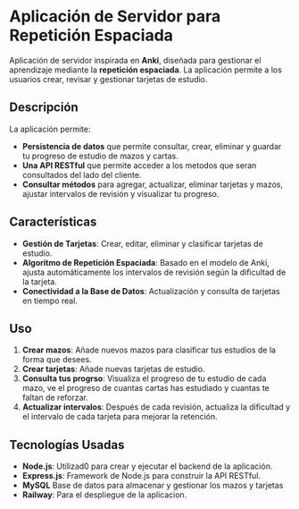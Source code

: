 # Aplicación de Servidor para Repetición Espaciada

Aplicación de servidor inspirada en **Anki**, diseñada para gestionar el aprendizaje mediante la **repetición espaciada**. La aplicación permite a los usuarios crear, revisar y gestionar tarjetas de estudio.

## Descripción

La aplicación permite:
- **Persistencia de datos** que permite consultar, crear, eliminar y guardar tu progreso de estudio de mazos y cartas.
- **Una API RESTful** que permite acceder a los metodos que seran consultados del lado del cliente.
- **Consultar métodos** para agregar, actualizar, eliminar tarjetas y mazos, ajustar intervalos de revisión y visualizar tu progreso.

## Características

- **Gestión de Tarjetas**: Crear, editar, eliminar y clasificar tarjetas de estudio.
- **Algoritmo de Repetición Espaciada**: Basado en el modelo de Anki, ajusta automáticamente los intervalos de revisión según la dificultad de la tarjeta.
- **Conectividad a la Base de Datos**: Actualización y consulta de tarjetas en tiempo real.

## Uso

1. **Crear mazos**: Añade nuevos mazos para clasificar tus estudios de la forma que desees.
2. **Crear tarjetas**: Añade nuevas tarjetas de estudio.
3. **Consulta tus progrso**: Visualiza el progreso de tu estudio de cada mazo, ve el progreso de cuantas cartas has estudiado y cuantas te faltan de reforzar.
4. **Actualizar intervalos**: Después de cada revisión, actualiza la dificultad y el intervalo de cada tarjeta para mejorar la retención.

## Tecnologías Usadas

- **Node.js**: Utilizad0 para crear y ejecutar el backend de la aplicación.
- **Express.js**: Framework de Node.js para construir la API RESTful.
- **MySQL** Base de datos para almacenar y gestionar los mazos y tarjetas
- **Railway**: Para el despliegue de la aplicacion.

